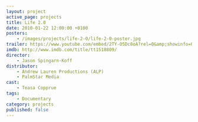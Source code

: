 ```yaml
---
layout: project
active_page: projects
title: Life 2.0
date: 2010-01-22 12:00:00 +0100
posters:
    - /images/projects/life-2-0/life-2-0-poster.jpg
trailer: https://www.youtube.com/embed/2TY-O5Dc8oA?rel=0&amp;showinfo=0
imdb: http://www.imdb.com/title/tt1518809/
director:
    - Jason Spingarn-Koff
distributor:
    - Andrew Lauren Productions (ALP)
    - PalmStar Media
cast:
    - Teasa Copprue
tags:
    - Documentary
category: projects
published: false
---
```

